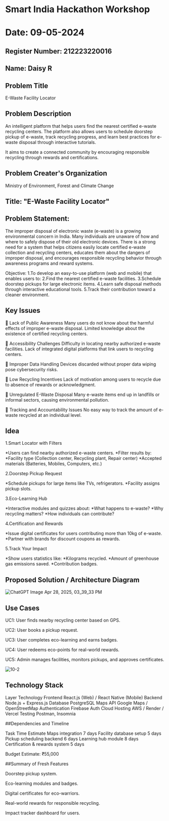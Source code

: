 # Smart India Hackathon Workshop
# Date: 09-05-2024
## Register Number: 212223220016
## Name:  Daisy R
## Problem Title
E-Waste Facility Locator
## Problem Description
An intelligent platform that helps users find the nearest certified e-waste recycling centers.
The platform also allows users to schedule doorstep pickup of e-waste, track recycling progress, and learn best practices for e-waste disposal through interactive tutorials.

It aims to create a connected community by encouraging responsible recycling through rewards and certifications.

## Problem Creater's Organization
Ministry of Environment, Forest and Climate Change

## Title: "E-Waste Facility Locator"

## Problem Statement:
The improper disposal of electronic waste (e-waste) is a growing environmental concern in India.
Many individuals are unaware of how and where to safely dispose of their old electronic devices.
There is a strong need for a system that helps citizens easily locate certified e-waste collection and recycling centers, educates them about the dangers of improper disposal, and encourages responsible recycling behavior through awareness programs and reward systems.

Objective:
1.To develop an easy-to-use platform (web and mobile) that enables users to:
2.Find the nearest certified e-waste facilities.
3.Schedule doorstep pickups for large electronic items.
4.Learn safe disposal methods through interactive educational tools.
5.Track their contribution toward a cleaner environment.


## Key Issues
🔹 Lack of Public Awareness
Many users do not know about the harmful effects of improper e-waste disposal.
Limited knowledge about the existence of certified recycling centers.

🔹 Accessibility Challenges
Difficulty in locating nearby authorized e-waste facilities.
Lack of integrated digital platforms that link users to recycling centers.

🔹 Improper Data Handling
Devices discarded without proper data wiping pose cybersecurity risks.

🔹 Low Recycling Incentives
Lack of motivation among users to recycle due to absence of rewards or acknowledgment.

🔹 Unregulated E-Waste Disposal
Many e-waste items end up in landfills or informal sectors, causing environmental pollution.

🔹 Tracking and Accountability Issues
No easy way to track the amount of e-waste recycled at an individual level.


## Idea

1.Smart Locator with Filters

*Users can find nearby authorized e-waste centers.
*Filter results by:
   *Facility type (Collection center, Recycling plant, Repair center)
   *Accepted materials (Batteries, Mobiles, Computers, etc.)
 
2.Doorstep Pickup Request

 *Schedule pickups for large items like TVs, refrigerators.
 *Facility assigns pickup slots.

3.Eco-Learning Hub

*Interactive modules and quizzes about:
  *What happens to e-waste?
  *Why recycling matters?
  *How individuals can contribute?

4.Certification and Rewards

*Issue digital certificates for users contributing more than 10kg of e-waste.
*Partner with brands for discount coupons as rewards.

5.Track Your Impact

*Show users statistics like:
*Kilograms recycled.
*Amount of greenhouse gas emissions saved.
*Contribution badges.

## Proposed Solution / Architecture Diagram

![ChatGPT Image Apr 28, 2025, 03_39_33 PM](https://github.com/user-attachments/assets/947d366e-bc66-42bd-8f37-4c68fd540f2a)



## Use Cases
UC1: User finds nearby recycling center based on GPS.

UC2: User books a pickup request.

UC3: User completes eco-learning and earns badges.

UC4: User redeems eco-points for real-world rewards.

UC5: Admin manages facilities, monitors pickups, and approves certificates.

![10-2](https://github.com/user-attachments/assets/2fdc7838-1ad1-4517-a51b-5324ccc5c02a)


## Technology Stack

Layer	                   Technology
Frontend           	React.js (Web) / React Native (Mobile)
Backend            	Node.js + Express.js
Database           	PostgreSQL
Maps API	          Google Maps / OpenStreetMap
Authentication    	Firebase Auth
Cloud Hosting	      AWS / Render / Vercel
Testing	            Postman, Insomnia



##Dependencies and Timeline

Task	                           Time Estimate
Maps integration	                7 days
Facility database setup        	  5 days
Pickup scheduling backend	        6 days
Learning hub module	              8 days
Certification & rewards system	  5 days


Budget Estimate: ₹55,000


##Summary of Fresh Features

Doorstep pickup system.

Eco-learning modules and badges.

Digital certificates for eco-warriors.

Real-world rewards for responsible recycling.

Impact tracker dashboard for users.

